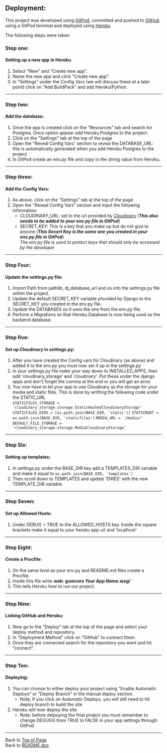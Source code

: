 ## Deployment:   

This project was developed using [GitPod](https://gitpod.io/), committed and pushed to [GitHub](https://github.com/) using a GitPod terminal and deployed using [Heroku](https://id.heroku.com/login)  

The following steps were taken:

### Step one: 
#### Setting up a new app in Heroku.
1. Select "New" and "Create new app".
1. Name the new app and click "Create new app".
1. In "Settings" under the Config Vars (we will discuss these at a later point)
click on  "Add BuildPack" and add Heroku/Python.

***

### Step two: 
#### Add the datebase: 
1. Once the app is created click on the "Resources" tab and search for Postgres. Once option appear add Heroku Postgres to the project.
1. Click on the "Settings" tab at the top of the page
1. Open the "Reveal Config Vars" section to reveal the DATABASE_URL: this is automatically generated when you add Heroku Postgres to the project
1. In GitPod create an env.py file and copy in the string value from Heroku.

***

### Step three: 
#### Add the Config Vars: 
1. As above, click on the "Settings" tab at the top of the page
1. Open the "Reveal Config Vars" section and input the following information:
      * CLOUDINARY_URL: set to the url provided by [Cloudinary](https://cloudinary.com/) (***This also needs to be added to your env.py file in GitPod***)
      * SECRET_KEY: This is a key that you make up but do not give to anyone (***This Secert Key is the same one you created in your env.py file in GitPod***)  
*The env.py file is used to protect keys that should only be accessed by the developer*  

***

### Step Four:
#### Update the settings.py file:
1. Import Path from pathlib, dj_database_url and os into the settings.py file within the project.
1. Update the default SECRET_KEY variable provided by Django to the SECRET_KEY you created in the env.py file. 
1. Update the DATABASES so it uses the one from the env.py file. 
1. Perform a Migrations so that Heroku Database is now being used as the backend database. 

***

### Step five:
#### Set up Cloudinary in settings.py:
1. After you have created the Config vars for Cloudinary (as above) and added it to the env.py you must now set it up in the settings.py 
1. In your settings.py file make your way down to INSTALLED_APPS, then add  'cloudinary_storage' and 'cloudinary'. Put these under the django apps and don't forget the comma at the end or you will get an error.
1. You now have to tel your app to use Cloudinary as the storage for your media and static files. This is done by writting the following code under the STATIC_URL   
`STATICFILES_STORAGE = 'cloudinary_storage.storage.StaticHashedCloudinaryStorage'`
`STATICFILES_DIRS = [os.path.join(BASE_DIR, 'static')]`
`STATICROOT = os.path.join(BASE_DIR, 'staticfiles')`
`MEDIA_URL = '/media/'`
`DEFAULT_FILE_STORAGE = 'cloudinary_storage.storage.MediaCloudinaryStorage'`

***

### Step Six: 
#### Setting up templates:
1. In settings.py under the BASE_DIR key add a TEMPLATES_DIR variable and make it equal to `os.path.join(BASE_DIR, 'templates')`
1. Then scroll down to TEMPLATES and update 'DIRES' with the new TEMPLATE_DIR variable

***

### Step Seven:
#### Set up Allowed Hosts:
1. Under DEBUG = TRUE to the ALLOWED_HOSTS key. Inside the square brackets make it equal to your heroku app url and 'localhost'

***

### Step Eight:
#### Create a Procfile:
1. On the same level as your env.py and README.md files create a Procfile.
1. Inside this file write **web: gunicorn *Your App Name*.wsgi`**
1. This tells Heroku how to run our project.

***

### Step Nine:
#### Linking GitHub and Heroku:
1. Now go to the "Deploy" tab at the top of the page and select your deploy method and repository.
1. In "Deployment Method" click on "GitHub" to connect them.
1. Once they are connected search for the repository you want and hit "connect".

***

### Step Ten:
#### Deploying: 
1. You can choose to either deploy your project using "Enable Automatic Deploys" or "Deploy Branch" in the manual deploy section.
      * Note, if you click on Automatic Deploys, you will still need to hit deploy branch to build the site
1. Heroku will now deploy the site.
      * Note: before delpoying the final project you must remember to change DEGUGG from TRUE to FALSE in your app settings through GitPod

***

Back to [Top of Page](#deployment)   
Back to [README.doc](/README.md)
